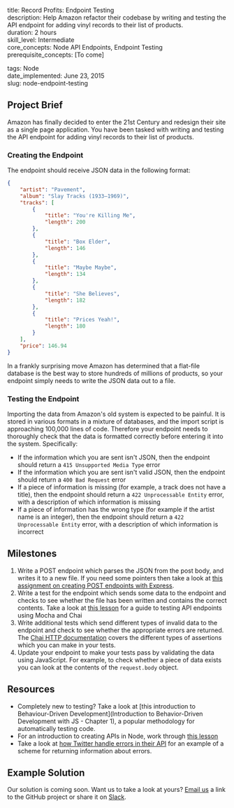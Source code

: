 title:                  Record Profits: Endpoint Testing  
description:            Help Amazon refactor their codebase by writing and testing the API endpoint for adding vinyl records to their list of products.  
duration:               2 hours  
skill_level:            Intermediate  
core_concepts:          Node API Endpoints, Endpoint Testing  
prerequisite_concepts:  [To come]  

tags:                   Node  
date_implemented:       June 23, 2015  
slug:                   node-endpoint-testing  


## Project Brief

Amazon has finally decided to enter the 21st Century and redesign their site as a single page application.  You have been tasked with writing and testing the API endpoint for adding vinyl records to their list of products.

### Creating the Endpoint

The endpoint should receive JSON data in the following format:

```json
{
    "artist": "Pavement",
    "album": "Slay Tracks (1933–1969)",
    "tracks": [
        {
            "title": "You're Killing Me",
            "length": 200
        },
        {
            "title": "Box Elder",
            "length": 146
        },
        {
            "title": "Maybe Maybe",
            "length": 134
        },
        {
            "title": "She Believes",
            "length": 182
        },
        {
            "title": "Prices Yeah!",
            "length": 180
        }
    ],
    "price": 146.94
}
```

In a frankly surprising move Amazon has determined that a flat-file database is the best way to store hundreds of millions of products, so your endpoint simply needs to write the JSON data out to a file.


### Testing the Endpoint

Importing the data from Amazon's old system is expected to be painful.  It is stored in various formats in a mixture of databases, and the import script is approaching 100,000 lines of code.  Therefore your endpoint needs to thoroughly check that the data is formatted correctly before entering it into the system.  Specifically:

* If the information which you are sent isn't JSON, then the endpoint should return a `415 Unsupported Media Type` error
* If the information which you are sent isn't valid JSON, then the endpoint should return a `400 Bad Request` error
* If a piece of information is missing (for example, a track does not have a title), then the endpoint should return a `422 Unprocessable Entity` error, with a description of which information is missing
* If a piece of information has the wrong type (for example if the artist name is an integer), then the endpoint should return a `422 Unprocessable Entity` error, with a description of which information is incorrect

## Milestones

1. Write a POST endpoint which parses the JSON from the post body, and writes it to a new file.  If you need some pointers then take a look at [this assignment on creating POST endpoints with Express](https://courses.thinkful.com/tfl-001v1/assignment/2.2.3).
2. Write a test for the endpoint which sends some data to the endpoint and checks to see whether the file has been written and contains the correct contents.  Take a look at [this lesson](https://courses.thinkful.com/tfl-001v1/lesson/2.3) for a guide to testing API endpoints using Mocha and Chai
3. Write additional tests which send different types of invalid data to the endpoint and check to see whether the appropriate errors are returned.  The [Chai HTTP documentation](http://chaijs.com/plugins/chai-http) covers the different types of assertions which you can make in your tests.
4. Update your endpoint to make your tests pass by validating the data using JavaScript.  For example, to check whether a piece of data exists you can look at the contents of the `request.body` object.

## Resources

* Completely new to testing?  Take a look at [this introduction to Behaviour-Driven Development](Introduction to Behavior-Driven Development with JS - Chapter 1), a popular methodology for automatically testing code.
* For an introduction to creating APIs in Node, work through [this lesson](https://courses.thinkful.com/tfl-001v1/lesson/2.2)
* Take a look at [how Twitter handle errors in their API](https://dev.twitter.com/overview/api/response-codes) for an example of a scheme for returning information about errors.

## Example Solution

Our solution is coming soon. Want us to take a look at yours? [Email us](dan@thinkful.com) a link to the GitHub project or share it on [Slack](https://thinkful-students.slack.com).

